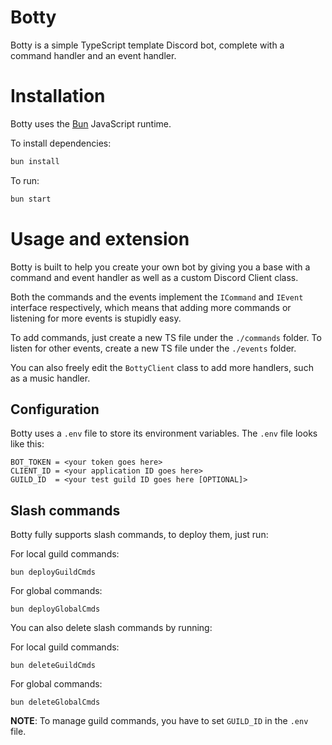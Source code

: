 # Botty

Botty is a simple TypeScript template Discord bot, complete with a command handler and an event handler.

# Installation

Botty uses the [Bun](https://bun.sh) JavaScript runtime.

To install dependencies:

```bash
bun install
```

To run:

```bash
bun start
```
# Usage and extension

Botty is built to help you create your own bot by giving you a base with a command and event handler as well as a custom Discord Client class.

Both the commands and the events implement the `ICommand` and `IEvent` interface respectively, which means that adding more commands or listening for more events is stupidly easy.

To add commands, just create a new TS file under the `./commands` folder.
To listen for other events, create a new TS file under the `./events` folder.

You can also freely edit the `BottyClient` class to add more handlers, such as a music handler.

## Configuration
Botty uses a `.env` file to store its environment variables.
The `.env` file looks like this:
```
BOT_TOKEN = <your token goes here>
CLIENT_ID = <your application ID goes here>
GUILD_ID  = <your test guild ID goes here [OPTIONAL]>
```

## Slash commands

Botty fully supports slash commands, to deploy them, just run:

For local guild commands:
```
bun deployGuildCmds
```
For global commands:
```
bun deployGlobalCmds
```

You can also delete slash commands by running:

For local guild commands:
```
bun deleteGuildCmds
```
For global commands:
```
bun deleteGlobalCmds
```

**NOTE**: To manage guild commands, you have to set `GUILD_ID` in the `.env` file.
